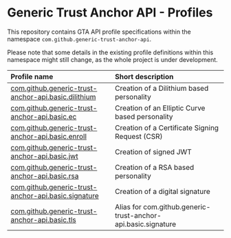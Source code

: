 # Generic Trust Anchor API - Profiles

This repository contains GTA API profile specifications within
the namespace `com.github.generic-trust-anchor-api`.

Please note that some details in the existing profile definitions within
this namespace might still change, as the whole project is under development.


| Profile name | Short description |
| :----------- | :---------------- |
| [com.github.generic-trust-anchor-api.basic.dilithium](doc/profile_com.github.generic-trust-anchor-api.basic.dilithium.md) | Creation of a Dilithium based personality |
| [com.github.generic-trust-anchor-api.basic.ec](doc/profile_com.github.generic-trust-anchor-api.basic.ec.md) | Creation of an Elliptic Curve based personality |
| [com.github.generic-trust-anchor-api.basic.enroll](doc/profile_com.github.generic-trust-anchor-api.basic.enroll.md) | Creation of a Certificate Signing Request (CSR) |
| [com.github.generic-trust-anchor-api.basic.jwt](doc/profile_com.github.generic-trust-anchor-api.basic.jwt.md) | Creation of signed JWT |
| [com.github.generic-trust-anchor-api.basic.rsa](doc/profile_com.github.generic-trust-anchor-api.basic.rsa.md) | Creation of a RSA based personality |
| [com.github.generic-trust-anchor-api.basic.signature](doc/profile_com.github.generic-trust-anchor-api.basic.signature.md) | Creation of a digital signature |
| [com.github.generic-trust-anchor-api.basic.tls](doc/profile_com.github.generic-trust-anchor-api.basic.tls.md) | Alias for com.github.generic-trust-anchor-api.basic.signature |
